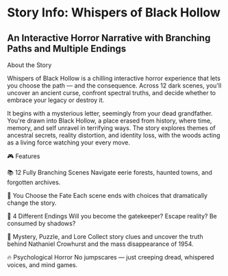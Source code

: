 
# Story Info: Whispers of Black Hollow
## An Interactive Horror Narrative with Branching Paths and Multiple Endings
About the Story

Whispers of Black Hollow is a chilling interactive horror experience that lets you choose the path — and the consequence. Across 12 dark scenes, you'll uncover an ancient curse, confront spectral truths, and decide whether to embrace your legacy or destroy it.

It begins with a mysterious letter, seemingly from your dead grandfather. You're drawn into Black Hollow, a place erased from history, where time, memory, and self unravel in terrifying ways. The story explores themes of ancestral secrets, reality distortion, and identity loss, with the woods acting as a living force watching your every move.

🎮 Features

📚 12 Fully Branching Scenes
Navigate eerie forests, haunted towns, and forgotten archives.

🧠 You Choose the Fate
Each scene ends with choices that dramatically change the story.

🔀 4 Different Endings
Will you become the gatekeeper? Escape reality? Be consumed by shadows?

🧩 Mystery, Puzzle, and Lore
Collect story clues and uncover the truth behind Nathaniel Crowhurst and the mass disappearance of 1954.

🔥 Psychological Horror
No jumpscares — just creeping dread, whispered voices, and mind games.